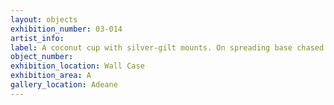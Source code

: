```yaml
---
layout: objects
exhibition_number: 03-014
artist_info: 
label: A coconut cup with silver-gilt mounts. On spreading base chased with radiating staves and stylized flowerheads, the nut with pierced ladder straps, the everted rim with moulded lip.
object_number: 
exhibition_location: Wall Case 
exhibition_area: A
gallery_location: Adeane
---
```

